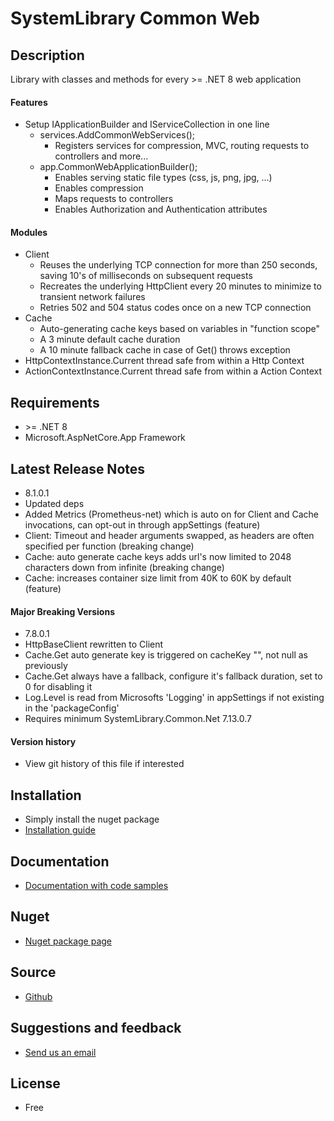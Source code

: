 # SystemLibrary Common Web

## Description
Library with classes and methods for every &gt;= .NET 8 web application

#### Features
* Setup IApplicationBuilder and IServiceCollection in one line
  * services.AddCommonWebServices();
    * Registers services for compression, MVC, routing requests to controllers and more...
  * app.CommonWebApplicationBuilder();
    * Enables serving static file types (css, js, png, jpg, ...)
    * Enables compression
    * Maps requests to controllers
    * Enables Authorization and Authentication attributes

#### Modules
* Client
  * Reuses the underlying TCP connection for more than 250 seconds, saving 10's of milliseconds on subsequent requests
  * Recreates the underlying HttpClient every 20 minutes to minimize to transient network failures
  * Retries 502 and 504 status codes once on a new TCP connection
* Cache
  * Auto-generating cache keys based on variables in "function scope"
  * A 3 minute default cache duration
  * A 10 minute fallback cache in case of Get() throws exception
* HttpContextInstance.Current thread safe from within a Http Context
* ActionContextInstance.Current thread safe from within a Action Context

## Requirements
- &gt;= .NET 8
- Microsoft.AspNetCore.App Framework

## Latest Release Notes
- 8.1.0.1
- Updated deps
- Added Metrics (Prometheus-net) which is auto on for Client and Cache invocations, can opt-out in through appSettings (feature)
- Client: Timeout and header arguments swapped, as headers are often specified per function (breaking change)
- Cache: auto generate cache keys adds url's now limited to 2048 characters down from infinite (breaking change)
- Cache: increases container size limit from 40K to 60K by default (feature)

#### Major Breaking Versions
- 7.8.0.1
- HttpBaseClient rewritten to Client
- Cache.Get auto generate key is triggered on cacheKey "", not null as previously
- Cache.Get always have a fallback, configure it's fallback duration, set to 0 for disabling it
- Log.Level is read from Microsofts 'Logging' in appSettings if not existing in the 'packageConfig'
- Requires minimum SystemLibrary.Common.Net 7.13.0.7
 
#### Version history
- View git history of this file if interested

## Installation
- Simply install the nuget package
- [Installation guide](https://systemlibrary.github.io/systemlibrary-common-web/Install.html)

## Documentation
- [Documentation with code samples](https://systemlibrary.github.io/systemlibrary-common-web/)

## Nuget
- [Nuget package page](https://www.nuget.org/packages/SystemLibrary.Common.Web/)

## Source
- [Github](https://github.com/systemlibrary/systemlibrary-common-web)

## Suggestions and feedback
- [Send us an email](mailto:support@systemlibrary.com)

## License
- Free